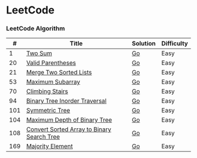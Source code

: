 LeetCode
========

### LeetCode Algorithm

| # | Title | Solution | Difficulty |
|---| ----- | -------- | ---------- |
|1|[Two Sum](https://leetcode.com/problems/two-sum/)|[Go](./algorithms/go/two-sum/two-sum.go)|Easy|
|20|[Valid Parentheses](https://leetcode.com/problems/valid-parentheses/)|[Go](./algorithms/go/valid-parentheses/valid-parentheses.go)|Easy|
|21|[Merge Two Sorted Lists](https://leetcode.com/problems/merge-two-sorted-lists/)|[Go](./algorithms/go/merge-two-sorted-lists/merge-two-sorted-lists.go)|Easy|
|53|[Maximum Subarray](https://leetcode.com/problems/maximum-subarray/)|[Go](./algorithms/go/maximum-subarray/maximum-subarray.go)|Easy|
|70|[Climbing Stairs](https://leetcode.com/problems/climbing-stairs/)|[Go](./algorithms/go/climbing-stairs/climbing-stairs.go)|Easy|
|94|[Binary Tree Inorder Traversal](https://leetcode.com/problems/binary-tree-inorder-traversal/)|[Go](./algorithms/go/binary-tree-inorder-traversal/binary-tree-inorder-traversal.go)|Easy|
|101|[Symmetric Tree](https://leetcode.com/problems/symmetric-tree/)|[Go](./algorithms/go/symmetric-tree/symmetric-tree.go)|Easy|
|104|[Maximum Depth of Binary Tree](https://leetcode.com/problems/maximum-depth-of-binary-tree/)|[Go](./algorithms/go/maximum-depth-of-binary-tree/maximum-depth-of-binary-tree.go)|Easy|
|108|[Convert Sorted Array to Binary Search Tree](https://leetcode.com/problems/convert-sorted-array-to-binary-search-tree/)|[Go](./algorithms/go/convert-sorted-array-to-binary-search-tree/convert-sorted-array-to-binary-search-tree.go)|Easy|
|169|[Majority Element](https://leetcode.com/problems/majority-element/)|[Go](./algorithms/go/majority-element/majority-element.go)|Easy|
